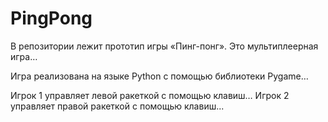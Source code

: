# PingPong
В репозитории лежит прототип игры «Пинг-понг». Это мультиплеерная игра…

Игра реализована на языке Python с помощью библиотеки Pygame…

Игрок 1 управляет левой ракеткой с помощью клавиш… Игрок 2 управляет правой ракеткой с помощью клавиш...
